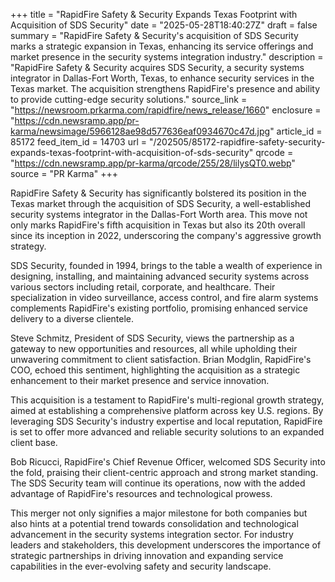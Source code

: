 +++
title = "RapidFire Safety & Security Expands Texas Footprint with Acquisition of SDS Security"
date = "2025-05-28T18:40:27Z"
draft = false
summary = "RapidFire Safety & Security's acquisition of SDS Security marks a strategic expansion in Texas, enhancing its service offerings and market presence in the security systems integration industry."
description = "RapidFire Safety & Security acquires SDS Security, a security systems integrator in Dallas-Fort Worth, Texas, to enhance security services in the Texas market. The acquisition strengthens RapidFire's presence and ability to provide cutting-edge security solutions."
source_link = "https://newsroom.prkarma.com/rapidfire/news_release/1660"
enclosure = "https://cdn.newsramp.app/pr-karma/newsimage/5966128ae98d577636eaf0934670c47d.jpg"
article_id = 85172
feed_item_id = 14703
url = "/202505/85172-rapidfire-safety-security-expands-texas-footprint-with-acquisition-of-sds-security"
qrcode = "https://cdn.newsramp.app/pr-karma/qrcode/255/28/lilysQT0.webp"
source = "PR Karma"
+++

<p>RapidFire Safety & Security has significantly bolstered its position in the Texas market through the acquisition of SDS Security, a well-established security systems integrator in the Dallas-Fort Worth area. This move not only marks RapidFire's fifth acquisition in Texas but also its 20th overall since its inception in 2022, underscoring the company's aggressive growth strategy.</p><p>SDS Security, founded in 1994, brings to the table a wealth of experience in designing, installing, and maintaining advanced security systems across various sectors including retail, corporate, and healthcare. Their specialization in video surveillance, access control, and fire alarm systems complements RapidFire's existing portfolio, promising enhanced service delivery to a diverse clientele.</p><p>Steve Schmitz, President of SDS Security, views the partnership as a gateway to new opportunities and resources, all while upholding their unwavering commitment to client satisfaction. Brian Modglin, RapidFire's COO, echoed this sentiment, highlighting the acquisition as a strategic enhancement to their market presence and service innovation.</p><p>This acquisition is a testament to RapidFire's multi-regional growth strategy, aimed at establishing a comprehensive platform across key U.S. regions. By leveraging SDS Security's industry expertise and local reputation, RapidFire is set to offer more advanced and reliable security solutions to an expanded client base.</p><p>Bob Ricucci, RapidFire's Chief Revenue Officer, welcomed SDS Security into the fold, praising their client-centric approach and strong market standing. The SDS Security team will continue its operations, now with the added advantage of RapidFire's resources and technological prowess.</p><p>This merger not only signifies a major milestone for both companies but also hints at a potential trend towards consolidation and technological advancement in the security systems integration sector. For industry leaders and stakeholders, this development underscores the importance of strategic partnerships in driving innovation and expanding service capabilities in the ever-evolving safety and security landscape.</p>
